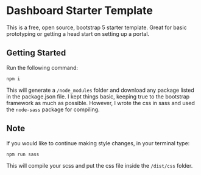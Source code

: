 # Dashboard Starter Template
This is a free, open source, bootstrap 5 starter template. Great for basic prototyping or getting a head start on setting up a portal. 

## Getting Started
Run the following command: 
```
npm i
```
This will generate a `/node_modules` folder and download any package listed in the package.json file.
I kept things basic, keeping true to the bootstrap framework as much as possible. However, I wrote the css in sass and used the `node-sass` package for compiling.

## Note
If you would like to continue making style changes, in your terminal type:
 ```
 npm run sass
 ```
 This will compile your scss and put the css file inside the `/dist/css` folder.